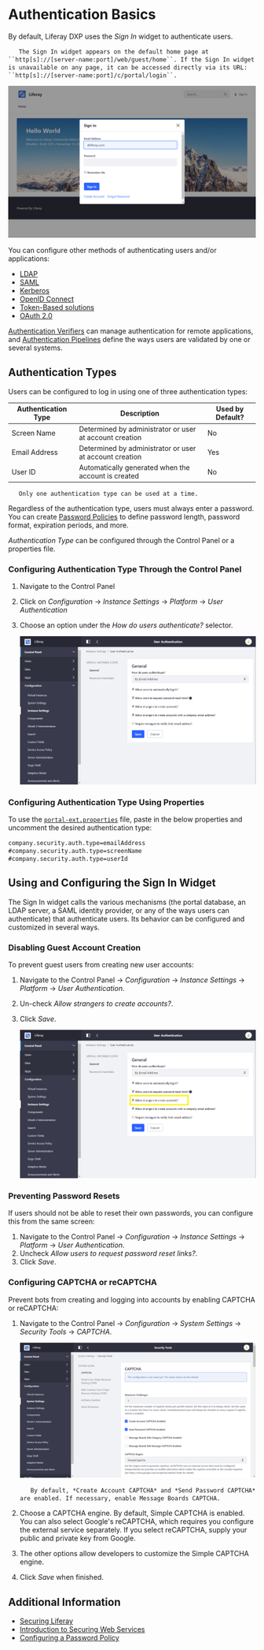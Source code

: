 # Authentication Basics

By default, Liferay DXP uses the *Sign In* widget to authenticate users.

```note::
   The Sign In widget appears on the default home page at ``http[s]://[server-name:port]/web/guest/home``. If the Sign In widget is unavailable on any page, it can be accessed directly via its URL: ``http[s]://[server-name:port]/c/portal/login``.
```

![The default Liferay home page](./authentication-basics/images/01.png)

You can configure other methods of authenticating users and/or applications:

* [LDAP](../../users-and-permissions/devops/connecting-to-a-user-directory/connecting-to-an-ldap-directory.md)
* [SAML](./configuring-sso/authenticating-with-saml/saml-authentication-process-overview.md.md)
* [Kerberos](./configuring-sso/authenticating-with-kerberos.md)
* [OpenID Connect](./configuring-sso/other-ssos/using-openid-connect.md)
* [Token-Based solutions](./configuring-sso/token-based-authentication.md)
* [OAuth 2.0](./configuring-sso/using-oauth2/introduction-to-using-oauth2.md)

[Authentication Verifiers](./securing-web-services/using-authentication-verifiers.md) can manage authentication for remote applications, and [Authentication Pipelines](../../developing-applications/README.md) define the ways users are validated by one or several systems.

## Authentication Types

Users can be configured to log in using one of three authentication types:

| Authentication Type | Description | Used by Default? |
| --- | --- | --- |
| Screen Name | Determined by administrator or user at account creation | No |
| Email Address | Determined by administrator or user at account creation  | Yes |
| User ID | Automatically generated when the account is created | No |

```note::
   Only one authentication type can be used at a time.
```

Regardless of the authentication type, users must always enter a password. You can create [Password Policies](../../users-and-permissions/roles-and-permissions/configuring-a-password-policy.md) to define password length, password format, expiration periods, and more.

_Authentication Type_ can be configured through the Control Panel or a properties file.

### Configuring Authentication Type Through the Control Panel

1. Navigate to the Control Panel
1. Click on *Configuration* &rarr; *Instance Settings* &rarr; *Platform* &rarr; *User Authentication*
1. Choose an option under the *How do users authenticate?* selector.

    ![You can select from three types of authentication.](./authentication-basics/images/03.png)

### Configuring Authentication Type Using Properties

To use the [`portal-ext.properties`](https://learn.liferay.com/dxp/latest/en/installation-and-upgrades/reference/portal-properties.html) file, paste in the below properties and uncomment the desired authentication type:

```properties
company.security.auth.type=emailAddress
#company.security.auth.type=screenName
#company.security.auth.type=userId
```

## Using and Configuring the Sign In Widget

The Sign In widget calls the various mechanisms (the portal database, an LDAP server, a SAML identity provider, or any of the ways users can authenticate) that authenticate users. Its behavior can be configured and customized in several ways.

### Disabling Guest Account Creation

To prevent guest users from creating new user accounts:

1. Navigate to the Control Panel &rarr; *Configuration* &rarr; *Instance Settings* &rarr; *Platform* &rarr; *User Authentication*.
1. Un-check *Allow strangers to create accounts?*.
1. Click *Save*.

    ![Guests can't create accounts if this box is unchecked.](./authentication-basics/images/04.png)

### Preventing Password Resets

If users should not be able to reset their own passwords, you can configure this from the same screen:

1. Navigate to the Control Panel &rarr; *Configuration* &rarr; *Instance Settings* &rarr; *Platform* &rarr; *User Authentication*.
1. Uncheck *Allow users to request password reset links?*.
1. Click *Save*.

### Configuring CAPTCHA or reCAPTCHA

Prevent bots from creating and logging into accounts by enabling CAPTCHA or reCAPTCHA:

1. Navigate to the Control Panel &rarr; *Configuration* &rarr; *System Settings* &rarr; *Security Tools* &rarr; *CAPTCHA*.

    ![CAPTCHA is enabled by default.](./authentication-basics/images/02.png)

    ```note::
       By default, *Create Account CAPTCHA* and *Send Password CAPTCHA* are enabled. If necessary, enable Message Boards CAPTCHA.
    ```

1. Choose a CAPTCHA engine. By default, Simple CAPTCHA is enabled. You can also select Google's reCAPTCHA, which requires you configure the external service separately. If you select reCAPTCHA, supply your public and private key from Google.
1. The other options allow developers to customize the Simple CAPTCHA engine.
1. Click *Save* when finished.

## Additional Information

* [Securing Liferay](./securing-liferay.md)
* [Introduction to Securing Web Services](./securing-web-services/introduction-to-securing-web-services.md)
* [Configuring a Password Policy](../../users-and-permissions/roles-and-permissions/configuring-a-password-policy.md)
